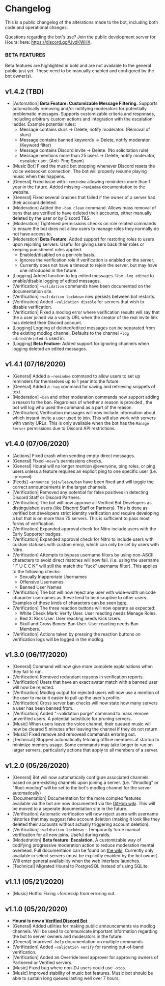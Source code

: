 # Changelog

This is a public changelog of the alterations made to the bot, including both
code and operational changes.

Questions regarding the bot's use? Join the public development server for Hourai
here: https://discord.gg/UydKWHX.

### BETA FEATURES

Beta features are highlighted in bold and are not available to the general public
just yet. These need to be manually enabled and configured by the bot owner(s).

## v1.4.2 (TBD)

 * [Automation] **Beta Feature: Customizable Message Filtering.** Supports
   automatically removing and/or notifying moderators for potentially
   problematic messages. Supports customizable criteria and responses, including
   arbitrary custom actions and integration with the escalation ladder. Example
   potential rules:
   * Message contains slurs -> Delete, notify moderator. (Removal of
     slurs)
   * Message contains banned keywords -> Delete, notify moderator. (Keyword
     filter)
   * Message contains Discord invite -> Delete. (No solicitation rule)
   * Message mentions more than 25 users -> Delete, notify moderator,
     escalate user. (Anti-Ping Spam)
 * [Music Bot] Fixed the music bot stopping whenever Discord resets the voice
   websocket connection. The bot will properly resume playing music when this
   happens.
 * [General] Fixed issue with `~remindme` allowing reminders more than 1 year in
   the future. Added missing `~remindme` documentation to the website.
 * [General] Fixed several crashes that failed if the owner of a server had their
   account deleted.
 * [Moderation] Added the `~ban clean` command. Allows mass removal of bans
   that are verified to have deleted their accounts, either manually deleted by
   the user or by Discord T&S.
 * [Moderation] Tightened permissions checks on role related commands to ensure
   the bot does not allow users to manage roles they normally do not have access
   to.
 * [Moderation] **Beta Feature**: Added support for restoring roles to users upon
   rejoining servers. Useful for giving users back their roles or keeping
   punishment roles applied.
   * Enabled/disabled on a per-role basis.
   * Ignores the verification role if verification is enabled on the server.
   * Currently does not have a timeout to rejoin the server, but may have one
     introduced in the future.
 * [Logging] Added function to log edited messages. Use `~log edited` to
   enable/disable logging of edited messages.
 * [Verification] `~validation` commands have been documented on the documentation
   site.
 * [Verification] `~validation lockdown` now persists between bot restarts.
 * [Verification] Added `~validation disable` for servers that wish to disable
   verification.
 * [Verification] Fixed a modlog error where verification results will say that the
   a user joined via a vanity URL when the creator of the real invite link has
   deleted their Discord account.
 * [Logging] Logging of deleted/edited messages can be separated from the
   existing modlog channel. Defaults to the channel `~log edited/deleted` is used
   in.
 * [Logging] **Beta Feature**: Added support for ignoring channels when logging
   deleted an edited messages.

## v1.4.1 (07/16/2020)

 * [General] Added a `~remindme` command to allow users to set up reminders for
   themselves up to 1 year into the future.
 * [General] Added a `~tag` command for saving and retrieving snippets of text.
 * [Moderation] `~ban` and other moderation commands now support adding a reason
   to the ban. Regardless of whether a reason is provided , the bot will log who
   used the command as a part of the reason.
 * [Verification] Verification messages will now include information about which
   instant invite a user used to join. This will also work with servers with
   vanity URLs. This is only available when the bot has the `Manage Server`
   permissions due to Discord API restrictions.

## v1.4.0 (07/06/2020)

 * [Actions] Fixed crash when sending empty direct messages.
 * [General] Fixed `~move`'s permissions checks.
 * [General] Hourai will no longer mention @everyone, ping roles, or ping users
   unless a feature requires an explicit ping to one specific user (i.e.
   `~pingmod`)
 * [Feeds] `~announce join/leave/ban` have been fixed and will toggle the correct
   announcements in the target channels.
 * [Verification] Removed any potential for false positives in detecting Discord
   Staff or Discord Partners.
 * [Verification] The bot will now approve all Verified Bot Developers as
   distinguished users (like Discord Staff or Partners). This is done as verified
   bot developers strict identity verification and require developing a bot that
   is on more than 75 servers. This is sufficient to pass most forms of
   verification.
 * [Verification] Expanded approval check for Nitro include users with the Early
   Supporter badges.
 * [Verification] Expanded approval check for Nitro to include users with custom
   statuses with custom emoji, which can only be set by users with Nitro.
 * [Verification] Attempts to bypass username filters by using non-ASCII characters
   to avoid direct matches will now fail. (i.e. using the username "ＦＵＣＣＫ"
   will still the match the "fuck" username filter). This applies to the
   following checks:
   - Sexually Inapproriate Usernames
   - Offensive Usernames
   - Banned User Names
 * [Verification] The bot will now reject any user with wide-width unicode
   character usernames as these tend to be disruptive to other users. Examples
   of these kinds of characters can be seen
   [here](https://www.reddit.com/r/Unicode/comments/5qa7e7/widestlongest_unicode_characters_list/).
 * [Verification] The three reaction buttons will now operate as expected:
   - White Check Mark: Verify User. User reacting needs Manage Roles.
   - Red X: Kick User. User reacting needs Kick Users.
   - Skull and Cross Bones: Ban User. User reacting needs Ban Members.
 * [Verification] Actions taken by pressing the reaction buttons on verification logs
   will be logged in the modlog.

## v1.3.0 (06/17/2020)

 * [General] Command will now give more complete explainations when they fail to
   run.
 * [Verification] Removed redundant reasons in verification reports.
 * [Verification] Users that have an exact avatar match with a banned user will now
   be rejected.
 * [Verification] Modlog output for rejected users will now use a mention of
   the user to make it easier to pull up the user's profile.
 * [Verification] Cross server ban checks will now state how many servers a user
   has been banned from.
 * [Verification] Added "~validation purge" command to mass remove unverified
   users. A potential substitute for pruning servers.
 * [Music] When users leave the voice channel, their queued music will now be
   cleared 5 minutes after leaving the channel if they do not return.
 * [Music] Fixed remove and removeall commands erroring out.
 * [Technical] Stopped automatically fetching offline members at startup to
   minimize memory usage. Some commands may take longer to run on larger
   servers, particularly actions that apply to all members of a server.

## v1.2.0 (05/26/2020)

 * [General] Bot will now automatically configure associated channels based on
   pre-existing channels upon joining a server. (i.e. "#modlog" or "#bot-modlog"
   will be set to the bot's modlog channel for the server automatically)
 * [Documentation] Documentation for the more complex features available via the
   bot are now documented via the [GitHub
   wiki](https://github.com/james7132/Hourai/wiki). This will be moved to a
   seperate documentation site in the future.
 * [Verification] Automatic verification will now reject users with username
   histories that may suggest fake account deletion (making it look like they
   deleted their accounts without actually triggering account deletion).
 * [Verification] `~valdiation lockdown` - Temporarily force manual verification for
   all new joins. Useful during raids.
 * [Modedration] **Beta feature: Escalation.** A customizable way of codifying
   progressive moderation action to reduce moderation mental overhead. Full
   documentaion can be found on [the
   wiki](https://github.com/james7132/Hourai/wiki/Escalation-Ladder). Currently
   only available in select
   servers (must be explicitly enabled by the bot owner). Will enter general
   availability when the web interface launches.
 * [Technical] Migrated Hourai to PostgreSQL instead of using SQLite.

## v1.1.1 (05/21/2020)

 * [Music] Hotfix: Fixing ~forceskip from erroring out.

## v1.1.0 (05/20/2020)

 * **Hourai is now a [Verified Discord Bot](https://support.discord.com/hc/en-us/articles/360040720412-Bot-Verification-and-Data-Whitelisting)**
 * [General] Added utilities for making public announcements via modlog channels.
   Will be used to communicate important information regarding the bot to server
   owners and moderators in the future.
 * [General] Improved `~help` documentation on multiple commands.
 * [Verification] Added `~validation verify` for running out-of-band verification.
 * [Verification] Added an Override level approver for approving owners of
   Partnered or Verified servers.
 * [Music] Fixed bug where non-DJ users could use `~stop`.
 * [Music] Improved stability of music bot features. Music bot should be able to
   sustain long queues lasting well over 7 hours.

